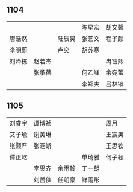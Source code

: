 ## 1104
|     |     |     |     |     |
| --- | --- | --- | --- | --- |
|  |  |  | 陈星宏 | 胡文馨 |
| 唐浩然 |  | 陆辰昊 | 张艺文 | 程子颜 |
| 李明蔚 |  | 卢奕 | 胡苏寒 |  |
| 刘泽栋 | 赵若杰 |  |  | 冉钰熙 |
|  | 张承蓓 |  | 何乙峰 | 余宛蕾 |
|  |  |  | 李郑夫 | 吕林镔 |

## 1105
|     |     |     |     |     |
| --- | --- | --- | --- | --- |
| 刘睿宇 | 谭博祯 |  |  | 周月 |
| 艾子瑜 | 谢美琳 |  |  | 王宸奥 |
| 张颢严 | 张涵峤 |  |  | 王思钦 |
| 谭正屹 |  |  | 单琦雅 | 何子耘 |
|  | 李思齐 | 余雨翰 | 丁一朗 |  |
|  | 刘哲佚 | 任朗豪 | 鲜雨彤 |  |

